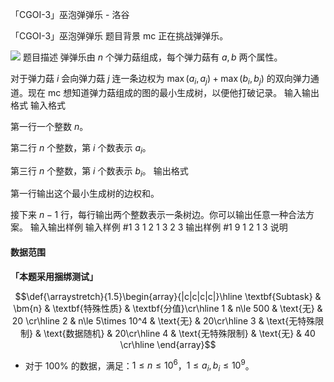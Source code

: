 



「CGOI-3」巫泡弹弹乐 - 洛谷














「CGOI-3」巫泡弹弹乐
题目背景
mc 正在挑战弹弹乐。

![](https://cdn.luogu.com.cn/upload/image_hosting/yaye0cgu.png)
题目描述
弹弹乐由 $n$ 个弹力菇组成，每个弹力菇有 $a,b$ 两个属性。

对于弹力菇 $i$ 会向弹力菇 $j$ 连一条边权为 $\max(a_i,a_j)+\max(b_i,b_j)$ 的双向弹力通道。现在 mc 想知道弹力菇组成的图的最小生成树，以便他打破记录。
输入输出格式
输入格式

第一行一个整数 $n$。

第二行 $n$ 个整数，第 $i$ 个数表示 $a_i$。

第三行 $n$ 个整数，第 $i$ 个数表示 $b_i$。
输出格式

第一行输出这个最小生成树的边权和。

接下来 $n-1$ 行，每行输出两个整数表示一条树边。你可以输出任意一种合法方案。
输入输出样例
输入样例 #1
3
1 2 1
3 2 3
输出样例 #1
9
1 2
1 3
说明
#### 数据范围

**「本题采用捆绑测试」**

$$\def{\arraystretch}{1.5}\begin{array}{|c|c|c|c|}\hline
\textbf{Subtask} & \bm{n} & \textbf{特殊性质} & \textbf{分值}\cr\hline
1 & n\le 500 & \text{无} & 20 \cr\hline
2 & n\le 5\times 10^4 & \text{无} & 20\cr\hline
3 & \text{无特殊限制} & \text{数据随机} & 20\cr\hline
4 & \text{无特殊限制} & \text{无} & 40 \cr\hline
\end{array}$$

- 对于 $100\%$ 的数据，满足：$1\le n\le 10^6$，$1\le a_i,b_i\le 10^9$。






